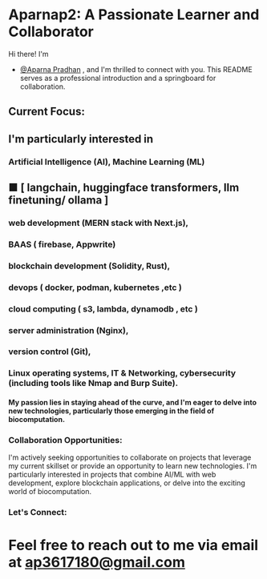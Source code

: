 # Aparnap2: A Passionate Learner and Collaborator
Hi there! I'm 
- [@Aparna Pradhan](https://github.com/Aparnap2)
, and I'm thrilled to connect with you. This README serves as a professional introduction and a springboard for collaboration.

## Current Focus: 
## I'm particularly interested in

                  
 ### Artificial Intelligence (AI), Machine Learning (ML)
## ■ [ langchain,  huggingface transformers, llm finetuning/ ollama  ]


 ### web development (MERN stack with Next.js),

### BAAS ( firebase,  Appwrite) 

### blockchain development (Solidity, Rust),

### devops ( docker, podman, kubernetes ,etc )

### cloud computing ( s3, lambda, dynamodb , etc )

 ### server administration (Nginx), 

 ### version control (Git),

 ### Linux operating systems, IT & Networking,  cybersecurity (including tools like Nmap and Burp Suite).
 
 
 #### My passion lies in staying ahead of the curve, and I'm eager to delve into new technologies, particularly those emerging in the field of biocomputation.
 
### Collaboration Opportunities:

I'm actively seeking opportunities to collaborate on projects that leverage my current skillset or provide an opportunity to learn new technologies. I'm particularly interested in projects that combine AI/ML with web development, explore blockchain applications, or delve into the exciting world of biocomputation.


  ### Let's Connect:

# Feel free to reach out to me via email at ap3617180@gmail.com

